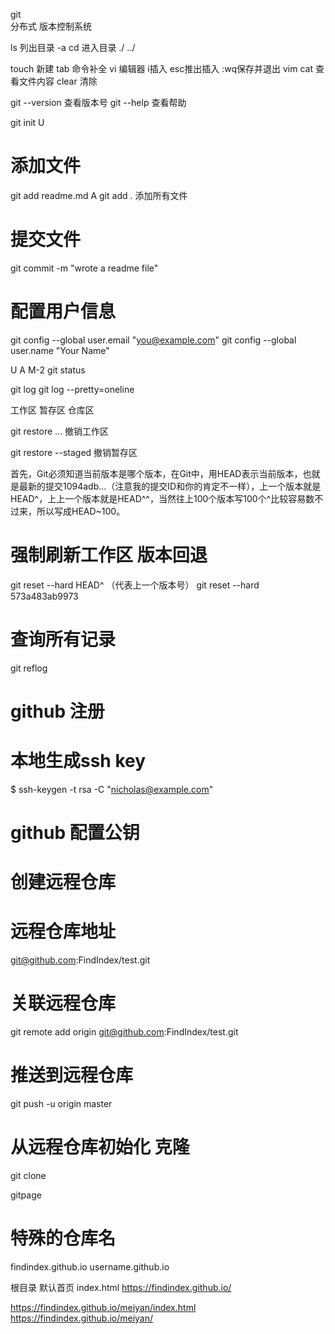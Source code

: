 git  
分布式 版本控制系统


ls  列出目录 -a
cd 进入目录 ./ ../

touch 新建
tab 命令补全
vi 编辑器 i插入 esc推出插入 :wq保存并退出 vim
cat 查看文件内容
clear 清除



git --version  查看版本号
git --help  查看帮助


git init  U

# 添加文件
git add readme.md  A
git add . 添加所有文件

# 提交文件
git commit -m "wrote a readme file" 


# 配置用户信息
git config --global user.email "you@example.com"
git config --global user.name "Your Name" 


U A M-2
git status


git log
git log --pretty=oneline



工作区 暂存区 仓库区


git restore <file>...  撤销工作区

git restore --staged <file>  撤销暂存区



首先，Git必须知道当前版本是哪个版本，在Git中，用HEAD表示当前版本，也就是最新的提交1094adb...（注意我的提交ID和你的肯定不一样），上一个版本就是HEAD^，上上一个版本就是HEAD^^，当然往上100个版本写100个^比较容易数不过来，所以写成HEAD~100。

# 强制刷新工作区 版本回退
git reset --hard HEAD^ （代表上一个版本号）
git reset --hard 573a483ab9973

# 查询所有记录
git reflog


# github 注册

# 本地生成ssh key
$ ssh-keygen -t rsa -C "nicholas@example.com"

# github 配置公钥

# 创建远程仓库

# 远程仓库地址
git@github.com:FindIndex/test.git


# 关联远程仓库
git remote add origin git@github.com:FindIndex/test.git

# 推送到远程仓库
git push -u origin master

# 从远程仓库初始化 克隆
git clone



gitpage

# 特殊的仓库名 
findindex.github.io
username.github.io

根目录 默认首页 index.html
https://findindex.github.io/

https://findindex.github.io/meiyan/index.html
https://findindex.github.io/meiyan/